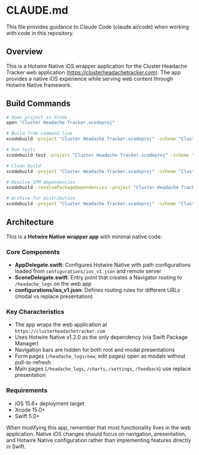 # CLAUDE.md

This file provides guidance to Claude Code (claude.ai/code) when working with code in this repository.

## Overview

This is a Hotwire Native iOS wrapper application for the Cluster Headache Tracker web application (https://clusterheadachetracker.com). The app provides a native iOS experience while serving web content through Hotwire Native framework.

## Build Commands

```bash
# Open project in Xcode
open "Cluster Headache Tracker.xcodeproj"

# Build from command line
xcodebuild -project "Cluster Headache Tracker.xcodeproj" -scheme "Cluster Headache Tracker" -configuration Debug build

# Run tests
xcodebuild test -project "Cluster Headache Tracker.xcodeproj" -scheme "Cluster Headache Tracker" -destination 'platform=iOS Simulator,name=iPhone 15'

# Clean build
xcodebuild -project "Cluster Headache Tracker.xcodeproj" -scheme "Cluster Headache Tracker" clean

# Resolve SPM dependencies
xcodebuild -resolvePackageDependencies -project "Cluster Headache Tracker.xcodeproj"

# Archive for distribution
xcodebuild -project "Cluster Headache Tracker.xcodeproj" -scheme "Cluster Headache Tracker" -configuration Release archive -archivePath build/ClusterHeadacheTracker.xcarchive
```

## Architecture

This is a **Hotwire Native wrapper app** with minimal native code:

### Core Components
- **AppDelegate.swift**: Configures Hotwire Native with path configurations loaded from `configurations/ios_v1.json` and remote server
- **SceneDelegate.swift**: Entry point that creates a Navigator routing to `/headache_logs` on the web app
- **configurations/ios_v1.json**: Defines routing rules for different URLs (modal vs replace presentation)

### Key Characteristics
- The app wraps the web application at `https://clusterheadachetracker.com`
- Uses Hotwire Native v1.2.0 as the only dependency (via Swift Package Manager)
- Navigation bars are hidden for both root and modal presentations
- Form pages (`/headache_logs/new`, edit pages) open as modals without pull-to-refresh
- Main pages (`/headache_logs`, `/charts`, `/settings`, `/feedback`) use replace presentation

### Requirements
- iOS 15.6+ deployment target
- Xcode 15.0+
- Swift 5.0+

When modifying this app, remember that most functionality lives in the web application. Native iOS changes should focus on navigation, presentation, and Hotwire Native configuration rather than implementing features directly in Swift.